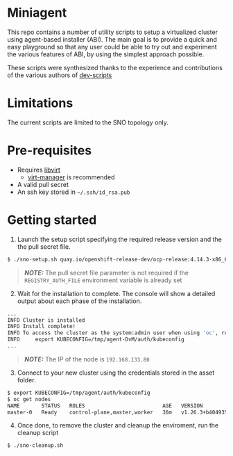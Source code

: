 # Miniagent

This repo contains a number of utility scripts to setup a virtualized cluster using agent-based installer (ABI).
The main goal is to provide a quick and easy playground so that any user could be able to try out and experiment
the various features of ABI, by using the simplest approach possible.

These scripts were synthesized thanks to the experience and contributions of the various authors of [dev-scripts](https://github.com/openshift-metal3/dev-scripts/)

# Limitations

The current scripts are limited to the SNO topology only.

# Pre-requisites

* Requires [libvirt](https://libvirt.org/compiling.html)
    * [virt-manager](https://virt-manager.org/) is recommended
* A valid pull secret
* An ssh key stored in `~/.ssh/id_rsa.pub`

# Getting started

1. Launch the setup script specifying the required release version and the the pull secret file.

``` bash
$ ./sno-setup.sh quay.io/openshift-release-dev/ocp-release:4.14.3-x86_64 ~/config/my-pull-secret
```

> **_NOTE:_**  The pull secret file parameter is not required if the `REGISTRY_AUTH_FILE` environment variable is already set

2. Wait for the installation to complete. The console will show a detailed output about each phase of the installation.

``` bash
...
INFO Cluster is installed                         
INFO Install complete!                            
INFO To access the cluster as the system:admin user when using 'oc', run 
INFO     export KUBECONFIG=/tmp/agent-DvM/auth/kubeconfig 
...
```

> **_NOTE:_**  The IP of the node is `192.168.133.80`

3. Connect to your new cluster using the credentials stored in the asset folder.

``` bash
$ export KUBECONFIG=/tmp/agent/auth/kubeconfig
$ oc get nodes
NAME       STATUS   ROLES                         AGE   VERSION
master-0   Ready    control-plane,master,worker   36m   v1.26.3+b404935
```

4. Once done, to remove the cluster and cleanup the enviroment, run the cleanup script
``` bash
$ ./sno-cleanup.sh
```
